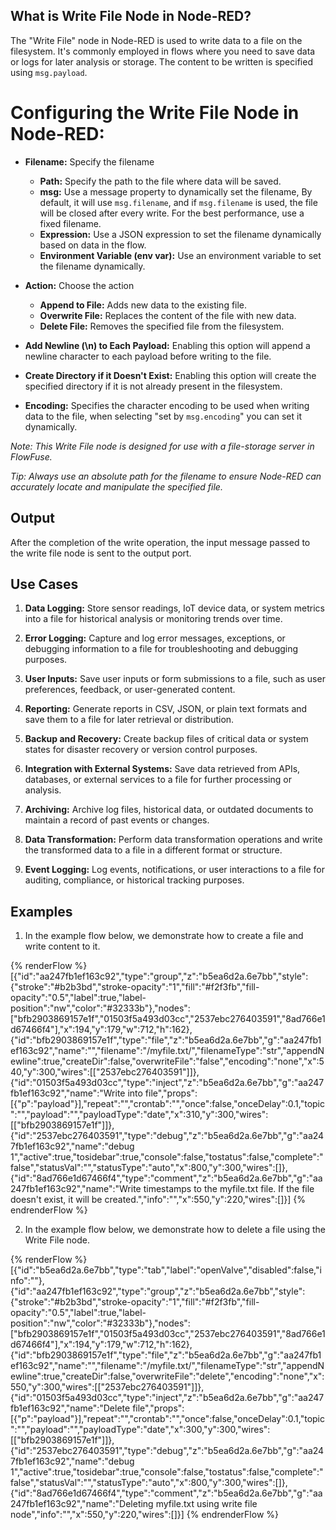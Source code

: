 ## What is Write File Node in Node-RED?

The "Write File" node in Node-RED is used to write data to a file on the filesystem. It's commonly employed in flows where you need to save data or logs for later analysis or storage. The content to be written is specified using `msg.payload`.

# Configuring the Write File Node in Node-RED:

- **Filename:** Specify the filename
    - **Path:** Specify the path to the file where data will be saved.
    - **msg:** Use a message property to dynamically set the filename, By default, it will use `msg.filename`, and if `msg.filename` is used, the file will be closed after every write. For the best performance, use a fixed filename.
    - **Expression:** Use a JSON expression to set the filename dynamically based on data in the flow.
    - **Environment Variable (env var):** Use an environment variable to set the filename dynamically.

- **Action:** Choose the action
    - **Append to File:** Adds new data to the existing file.
    - **Overwrite File:** Replaces the content of the file with new data.
    - **Delete File:** Removes the specified file from the filesystem.

- **Add Newline (\n) to Each Payload:** Enabling this option will append a newline character to each payload before writing to the file.

- **Create Directory if it Doesn't Exist:** Enabling this option will create the specified directory if it is not already present in the filesystem.

- **Encoding:** Specifies the character encoding to be used when writing data to the file, when selecting "set by `msg.encoding`" you can set it dynamically.

*Note: This Write File node is designed for use with a file-storage server in FlowFuse.*

*Tip: Always use an absolute path for the filename to ensure Node-RED can accurately locate and manipulate the specified file.*

## Output

After the completion of the write operation, the input message passed to the write file node is sent to the output port.

## Use Cases

1. **Data Logging:** Store sensor readings, IoT device data, or system metrics into a file for historical analysis or monitoring trends over time.

2. **Error Logging:** Capture and log error messages, exceptions, or debugging information to a file for troubleshooting and debugging purposes.

3. **User Inputs:** Save user inputs or form submissions to a file, such as user preferences, feedback, or user-generated content.

4. **Reporting:** Generate reports in CSV, JSON, or plain text formats and save them to a file for later retrieval or distribution.

5. **Backup and Recovery:** Create backup files of critical data or system states for disaster recovery or version control purposes.

6. **Integration with External Systems:** Save data retrieved from APIs, databases, or external services to a file for further processing or analysis.

7. **Archiving:** Archive log files, historical data, or outdated documents to maintain a record of past events or changes.

8. **Data Transformation:** Perform data transformation operations and write the transformed data to a file in a different format or structure.

9. **Event Logging:** Log events, notifications, or user interactions to a file for auditing, compliance, or historical tracking purposes.

## Examples

1. In the example flow below, we demonstrate how to create a file and write content to it.

{% renderFlow %}
[{"id":"aa247fb1ef163c92","type":"group","z":"b5ea6d2a.6e7bb","style":{"stroke":"#b2b3bd","stroke-opacity":"1","fill":"#f2f3fb","fill-opacity":"0.5","label":true,"label-position":"nw","color":"#32333b"},"nodes":["bfb2903869157e1f","01503f5a493d03cc","2537ebc276403591","8ad766e1d67466f4"],"x":194,"y":179,"w":712,"h":162},{"id":"bfb2903869157e1f","type":"file","z":"b5ea6d2a.6e7bb","g":"aa247fb1ef163c92","name":"","filename":"/myfile.txt/","filenameType":"str","appendNewline":true,"createDir":false,"overwriteFile":"false","encoding":"none","x":540,"y":300,"wires":[["2537ebc276403591"]]},{"id":"01503f5a493d03cc","type":"inject","z":"b5ea6d2a.6e7bb","g":"aa247fb1ef163c92","name":"Write into file","props":[{"p":"payload"}],"repeat":"","crontab":"","once":false,"onceDelay":0.1,"topic":"","payload":"","payloadType":"date","x":310,"y":300,"wires":[["bfb2903869157e1f"]]},{"id":"2537ebc276403591","type":"debug","z":"b5ea6d2a.6e7bb","g":"aa247fb1ef163c92","name":"debug 1","active":true,"tosidebar":true,"console":false,"tostatus":false,"complete":"false","statusVal":"","statusType":"auto","x":800,"y":300,"wires":[]},{"id":"8ad766e1d67466f4","type":"comment","z":"b5ea6d2a.6e7bb","g":"aa247fb1ef163c92","name":"Write timestamps to the myfile.txt file. If the file doesn't exist, it will be created.","info":"","x":550,"y":220,"wires":[]}]
{% endrenderFlow %}

2. In the example flow below, we demonstrate how to delete a file using the Write File node.

{% renderFlow %}
[{"id":"b5ea6d2a.6e7bb","type":"tab","label":"openValve","disabled":false,"info":""},{"id":"aa247fb1ef163c92","type":"group","z":"b5ea6d2a.6e7bb","style":{"stroke":"#b2b3bd","stroke-opacity":"1","fill":"#f2f3fb","fill-opacity":"0.5","label":true,"label-position":"nw","color":"#32333b"},"nodes":["bfb2903869157e1f","01503f5a493d03cc","2537ebc276403591","8ad766e1d67466f4"],"x":194,"y":179,"w":712,"h":162},{"id":"bfb2903869157e1f","type":"file","z":"b5ea6d2a.6e7bb","g":"aa247fb1ef163c92","name":"","filename":"/myfile.txt/","filenameType":"str","appendNewline":true,"createDir":false,"overwriteFile":"delete","encoding":"none","x":550,"y":300,"wires":[["2537ebc276403591"]]},{"id":"01503f5a493d03cc","type":"inject","z":"b5ea6d2a.6e7bb","g":"aa247fb1ef163c92","name":"Delete file","props":[{"p":"payload"}],"repeat":"","crontab":"","once":false,"onceDelay":0.1,"topic":"","payload":"","payloadType":"date","x":300,"y":300,"wires":[["bfb2903869157e1f"]]},{"id":"2537ebc276403591","type":"debug","z":"b5ea6d2a.6e7bb","g":"aa247fb1ef163c92","name":"debug 1","active":true,"tosidebar":true,"console":false,"tostatus":false,"complete":"false","statusVal":"","statusType":"auto","x":800,"y":300,"wires":[]},{"id":"8ad766e1d67466f4","type":"comment","z":"b5ea6d2a.6e7bb","g":"aa247fb1ef163c92","name":"Deleting myfile.txt using write file node","info":"","x":550,"y":220,"wires":[]}]
{% endrenderFlow %}
